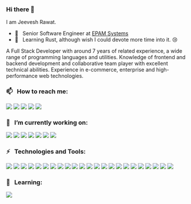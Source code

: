  ### Hi there 👋

I am Jeevesh Rawat.

- 💼  &nbsp; Senior Software Engineer at [EPAM Systems](https://www.epam.com/)
- 🌱  &nbsp; Learning Rust, although wish I could devote more time into it. 😢

A Full Stack Developer with around 7 years of related experience, a wide range of programming languages and utilities. Knowledge of frontend and backend development and collaborative team player with excellent technical abilities. Experience in e-commerce, enterprise and high-performance web technologies.

### 📫 &nbsp; How to reach me: 
[![][b-linkedin]](https://www.linkedin.com/in/jeeveshrawat)
[![][b-instagram]](https://www.instagram.com/imjeevesh)
[![][b-website]](https://imjeevesh.github.io)
[![][b-gmail]](mailto:jrawat2009@gmail.com)
[![][b-yahoomail]](mailto:jeeveshrawat@yahoo.com)

### 🔭 &nbsp; I’m currently working on:
![][b-angular]
![][b-typescript]
![][b-javascript]
![][b-rxjs]
![][b-ngrx]
![][b-node]
![][b-express]

### ⚡ &nbsp; Technologies and Tools:
![][b-typescript]
![][b-javascript]
![][b-swift]
![][b-objective_c]
![][b-angular]
![][b-rxjs]
![][b-react]
![][b-react-native]
![][b-ngrx]
![][b-node]
![][b-express]
![][b-graphql]
![][b-mac]
![][b-linux]
![][b-intelli-j]
![][b-vscode]
![][b-zsh]
![][b-bash]
![][b-jenkins]
![][b-webpack]
![][b-homebrew]
![][b-docker]
![][b-aws]


### 🌱 &nbsp; Learning:
![][b-rust]

<!-- Badge Links -->
[b-linkedin]: https://raster.shields.io/badge/LinkedIn-jeeveshrawat-informational?style=social&logo=linkedin
[b-instagram]: https://raster.shields.io/badge/Instagram-@imjeevesh-informational?style=social&logo=instagram
[b-gmail]: https://raster.shields.io/badge/Gmail-jrawat2009-informational?style=social&logo=gmail
[b-yahoomail]: https://raster.shields.io/badge/Yahoo-jeeveshrawat-informational?style=social&logo=yahoo!
[b-website]: https://raster.shields.io/badge/Website-imjeevesh.github.io-informational?style=social&logo=jameson

[b-mac]: https://raster.shields.io/badge/OS-Apple-informational?style=for-the-badge&logo=apple
[b-linux]: https://raster.shields.io/badge/OS-Linux-informational?style=for-the-badge&logo=linux

[b-intelli-j]: https://img.shields.io/badge/Editor-IntelliJ_IDEA-informational?style=for-the-badge&logo=intellij-idea
[b-vscode]: https://img.shields.io/badge/Editor-Visual_Studio_Code-informational?style=for-the-badge&logo=visual-studio-code

[b-typescript]: https://img.shields.io/badge/Code-Typescript-informational?style=for-the-badge&logo=typescript
[b-javascript]: https://img.shields.io/badge/Code-JavaScript-informational?style=for-the-badge&logo=javascript
[b-rust]: https://img.shields.io/badge/Code-Rust-informational?style=for-the-badge&logo=rust
[b-swift]: https://img.shields.io/badge/Code-Swift-informational?style=for-the-badge&logo=swift
[b-objective_c]: https://img.shields.io/badge/Code-Objective_C-informational?style=for-the-badge&logo=c

[b-angular]: https://img.shields.io/badge/Tech-Angular-informational?style=for-the-badge&logo=angular
[b-react]: https://img.shields.io/badge/Tech-React-informational?style=for-the-badge&logo=react
[b-react-native]: https://img.shields.io/badge/Tech-React_Native-informational?style=for-the-badge&logo=react
[b-node]: https://img.shields.io/badge/Tech-Node.JS-informational?style=for-the-badge&logo=node.js
[b-express]: https://img.shields.io/badge/Tech-Express.JS-informational?style=for-the-badge&logo=node.js
[b-rxjs]: https://img.shields.io/badge/Tech-ReactiveX_(RxJS)-informational?style=for-the-badge&logo=reactivex
[b-ngrx]: https://img.shields.io/badge/Tech-Redux_(@ngrx/store)-informational?style=for-the-badge&logo=redux
[b-aws]: https://img.shields.io/badge/Tech-AWS-informational?style=for-the-badge&logo=amazon-aws
[b-docker]: https://img.shields.io/badge/Tech-Docker-informational?style=for-the-badge&logo=docker
[b-graphql]: https://img.shields.io/badge/Tech-GraphQL-informational?style=for-the-badge&logo=graphql

[b-zsh]: https://img.shields.io/badge/Shell-Zsh-informational?style=for-the-badge&logo=gnu-bash
[b-bash]: https://img.shields.io/badge/Shell-Bash-informational?style=for-the-badge&logo=gnu-bash

[b-jenkins]: https://img.shields.io/badge/Tech-Jenkins-informational?style=for-the-badge&logo=jenkins
[b-webpack]: https://img.shields.io/badge/Tech-Webpack-informational?style=for-the-badge&logo=webpack
[b-homebrew]: https://img.shields.io/badge/Tech-Homebrew-informational?style=for-the-badge&logo=homebrew
